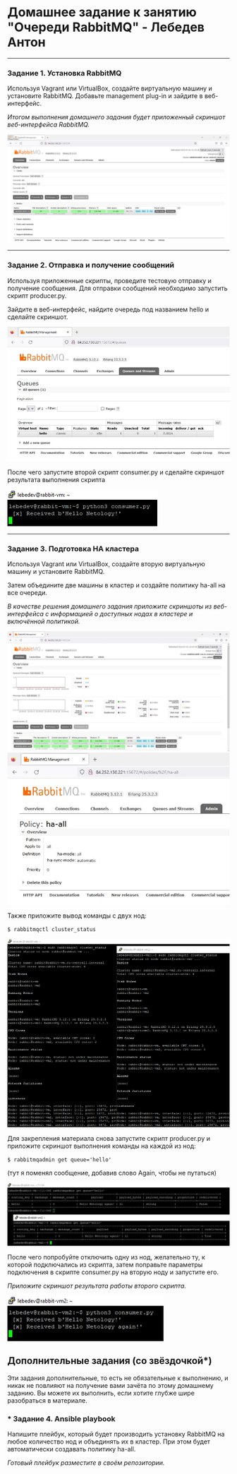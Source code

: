# Домашнее задание к занятию "Очереди RabbitMQ" - Лебедев Антон

---

### Задание 1. Установка RabbitMQ

Используя Vagrant или VirtualBox, создайте виртуальную машину и установите RabbitMQ.
Добавьте management plug-in и зайдите в веб-интерфейс.

*Итогом выполнения домашнего задания будет приложенный скриншот веб-интерфейса RabbitMQ.*

![Screenshot_1](https://github.com/Lebedun/HomeWork-Blank/blob/11-04/img/Screenshot_1.jpg)

---

### Задание 2. Отправка и получение сообщений

Используя приложенные скрипты, проведите тестовую отправку и получение сообщения.
Для отправки сообщений необходимо запустить скрипт producer.py.

Зайдите в веб-интерфейс, найдите очередь под названием hello и сделайте скриншот.

![Screenshot_2](https://github.com/Lebedun/HomeWork-Blank/blob/11-04/img/Screenshot_2.jpg)

После чего запустите второй скрипт consumer.py и сделайте скриншот результата выполнения скрипта

![Screenshot_3](https://github.com/Lebedun/HomeWork-Blank/blob/11-04/img/Screenshot_3.jpg)

---

### Задание 3. Подготовка HA кластера

Используя Vagrant или VirtualBox, создайте вторую виртуальную машину и установите RabbitMQ.

Затем объедините две машины в кластер и создайте политику ha-all на все очереди.

*В качестве решения домашнего задания приложите скриншоты из веб-интерфейса с информацией о доступных нодах в кластере и включённой политикой.*

![Screenshot_4](https://github.com/Lebedun/HomeWork-Blank/blob/11-04/img/Screenshot_4.jpg)
![Screenshot_5](https://github.com/Lebedun/HomeWork-Blank/blob/11-04/img/Screenshot_5.jpg)

Также приложите вывод команды с двух нод:

```shell script
$ rabbitmqctl cluster_status
```
![Screenshot_8](https://github.com/Lebedun/HomeWork-Blank/blob/11-04/img/Screenshot_8.jpg)

Для закрепления материала снова запустите скрипт producer.py и приложите скриншот выполнения команды на каждой из нод:

```shell script
$ rabbitmqadmin get queue='hello'
```
(тут я поменял сообщение, добавив слово Again, чтобы не путаться)

![Screenshot_6](https://github.com/Lebedun/HomeWork-Blank/blob/11-04/img/Screenshot_6.jpg)

После чего попробуйте отключить одну из нод, желательно ту, к которой подключались из скрипта, затем поправьте параметры подключения в скрипте consumer.py на вторую ноду и запустите его.

*Приложите скриншот результата работы второго скрипта.*

![Screenshot_7](https://github.com/Lebedun/HomeWork-Blank/blob/11-04/img/Screenshot_7.jpg)


## Дополнительные задания (со звёздочкой*)
Эти задания дополнительные, то есть не обязательные к выполнению, и никак не повлияют на получение вами зачёта по этому домашнему заданию. Вы можете их выполнить, если хотите глубже шире разобраться в материале.

### * Задание 4. Ansible playbook

Напишите плейбук, который будет производить установку RabbitMQ на любое количество нод и объединять их в кластер.
При этом будет автоматически создавать политику ha-all.

*Готовый плейбук разместите в своём репозитории.*
